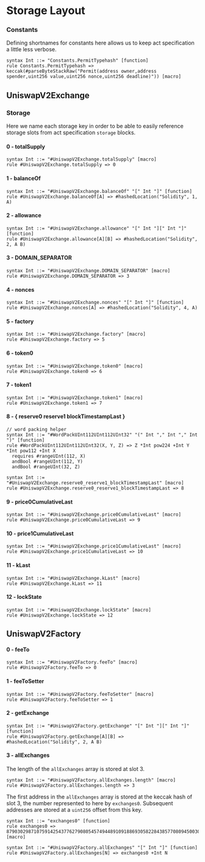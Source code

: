 # Storage Layout

### Constants

Defining shortnames for constants here allows us to keep act specification a
little less verbose.

```k
syntax Int ::= "Constants.PermitTypehash" [function]
rule Constants.PermitTypehash => keccak(#parseByteStackRaw("Permit(address owner,address spender,uint256 value,uint256 nonce,uint256 deadline)")) [macro]
```

## UniswapV2Exchange

### Storage

Here we name each storage key in order to be able to easily reference storage
slots from act specification `storage` blocks.

#### 0 - totalSupply

```k
syntax Int ::= "#UniswapV2Exchange.totalSupply" [macro]
rule #UniswapV2Exchange.totalSupply => 0
```

#### 1 - balanceOf

```k
syntax Int ::= "#UniswapV2Exchange.balanceOf" "[" Int "]" [function]
rule #UniswapV2Exchange.balanceOf[A] => #hashedLocation("Solidity", 1, A)
```

#### 2 - allowance

```k
syntax Int ::= "#UniswapV2Exchange.allowance" "[" Int "][" Int "]" [function]
rule #UniswapV2Exchange.allowance[A][B] => #hashedLocation("Solidity", 2, A B)
```

#### 3 - DOMAIN_SEPARATOR

```k
syntax Int ::= "#UniswapV2Exchange.DOMAIN_SEPARATOR" [macro]
rule #UniswapV2Exchange.DOMAIN_SEPARATOR => 3
```

#### 4 - nonces

```k
syntax Int ::= "#UniswapV2Exchange.nonces" "[" Int "]" [function]
rule #UniswapV2Exchange.nonces[A] => #hashedLocation("Solidity", 4, A)
```

#### 5 - factory

```k
syntax Int ::= "#UniswapV2Exchange.factory" [macro]
rule #UniswapV2Exchange.factory => 5
```

#### 6 - token0

```k
syntax Int ::= "#UniswapV2Exchange.token0" [macro]
rule #UniswapV2Exchange.token0 => 6
```

#### 7 - token1

```k
syntax Int ::= "#UniswapV2Exchange.token1" [macro]
rule #UniswapV2Exchange.token1 => 7
```

#### 8 - { reserve0 reserve1 blockTimestampLast }

```k
// word packing helper
syntax Int ::= "#WordPackUInt112UInt112UInt32" "(" Int "," Int "," Int ")" [function]
rule #WordPackUInt112UInt112UInt32(X, Y, Z) => Z *Int pow224 +Int Y *Int pow112 +Int X
  requires #rangeUInt(112, X)
  andBool #rangeUInt(112, Y)
  andBool #rangeUInt(32, Z)

syntax Int ::= "#UniswapV2Exchange.reserve0_reserve1_blockTimestampLast" [macro]
rule #UniswapV2Exchange.reserve0_reserve1_blockTimestampLast => 8
```

#### 9 - price0CumulativeLast

```k
syntax Int ::= "#UniswapV2Exchange.price0CumulativeLast" [macro]
rule #UniswapV2Exchange.price0CumulativeLast => 9
```

#### 10 - price1CumulativeLast

```k
syntax Int ::= "#UniswapV2Exchange.price1CumulativeLast" [macro]
rule #UniswapV2Exchange.price1CumulativeLast => 10
```

#### 11 - kLast

```k
syntax Int ::= "#UniswapV2Exchange.kLast" [macro]
rule #UniswapV2Exchange.kLast => 11
```

#### 12 - lockState

```k
syntax Int ::= "#UniswapV2Exchange.lockState" [macro]
rule #UniswapV2Exchange.lockState => 12
```

## UniswapV2Factory

#### 0 - feeTo

```k
syntax Int ::= "#UniswapV2Factory.feeTo" [macro]
rule #UniswapV2Factory.feeTo => 0
```

#### 1 - feeToSetter

```k
syntax Int ::= "#UniswapV2Factory.feeToSetter" [macro]
rule #UniswapV2Factory.feeToSetter => 1
```

#### 2 - getExchange

```k
syntax Int ::= "#UniswapV2Factory.getExchange" "[" Int "][" Int "]" [function]
rule #UniswapV2Factory.getExchange[A][B] => #hashedLocation("Solidity", 2, A B)
```

#### 3 - allExchanges

The length of the `allExchanges` array is stored at slot 3.

```k
syntax Int ::= "#UniswapV2Factory.allExchanges.length" [macro]
rule #UniswapV2Factory.allExchanges.length => 3
```

The first address in the `allExchanges` array is stored at the keccak hash of
slot 3, the number represented to here by `exchanges0`. Subsequent addresses are
stored at a `uint256` offset from this key.

```k
syntax Int ::= "exchanges0" [function]
rule exchanges0 => 87903029871075914254377627908054574944891091886930582284385770809450030037083 [macro]

syntax Int ::= "#UniswapV2Factory.allExchanges" "[" Int "]" [function]
rule #UniswapV2Factory.allExchanges[N] => exchanges0 +Int N
```
